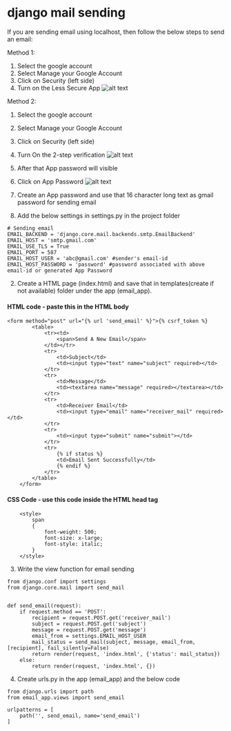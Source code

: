 # django mail sending

If you are sending email using localhost, then follow the below steps to send an email:

Method 1:

1. Select the google account
2. Select Manage your Google Account
3. Click on Security (left side)
4. Turn on the Less Secure App
![alt text](http://images/gmail_less_secure_app.png)

Method 2:
1. Select the google account
2. Select Manage your Google Account
3. Click on Security (left side)
4. Turn On the 2-step verification
![alt text](http://images/gmail_2_step_verification.png)
5. After that App password will visible
6. Click on App Password
![alt text](http://images/app_password.png)
7. Create an App password and use that 16 character long text as gmail password for sending email

1. Add the below settings in settings.py in the project folder
```
# Sending email
EMAIL_BACKEND = 'django.core.mail.backends.smtp.EmailBackend'
EMAIL_HOST = 'smtp.gmail.com'
EMAIL_USE_TLS = True
EMAIL_PORT = 587
EMAIL_HOST_USER = 'abc@gmail.com' #sender's email-id
EMAIL_HOST_PASSWORD = 'password' #password associated with above email-id or generated App Password
```

2. Create a HTML page (index.html) and save that in templates(create if not available) folder under the app (email_app). 
#### HTML code - paste this in the HTML body
```
<form method="post" url="{% url 'send_email' %}">{% csrf_token %}
        <table>
            <tr><td>
                <span>Send A New Email</span>
            </td></tr>
            <tr>
                <td>Subject</td>
                <td><input type="text" name="subject" required></td>
            </tr>
            <tr>
                <td>Message</td>
                <td><textarea name="message" required></textarea></td>
            </tr>
            <tr>
                <td>Receiver Email</td>
                <td><input type="email" name="receiver_mail" required></td>
            </tr>
            <tr>
                <td><input type="submit" name="submit"></td>
            </tr>
            <tr>
                {% if status %}
                <td>Email Sent Successfully</td>
                {% endif %}
            </tr>
        </table>
    </form>
```

#### CSS Code - use this code inside the HTML head tag
```
    <style>
        span
        {
            font-weight: 500;
            font-size: x-large;
            font-style: italic;
        }
    </style>
```
3. Write the view function for email sending
```
from django.conf import settings
from django.core.mail import send_mail


def send_email(request):
    if request.method == 'POST':
        recipient = request.POST.get('receiver_mail')
        subject = request.POST.get('subject')
        message = request.POST.get('message')
        email_from = settings.EMAIL_HOST_USER
        mail_status = send_mail(subject, message, email_from, [recipient], fail_silently=False)
        return render(request, 'index.html', {'status': mail_status})
    else:
        return render(request, 'index.html', {})
 ```
4. Create urls.py in the app (email_app) and the below code
```
from django.urls import path
from email_app.views import send_email

urlpatterns = [
    path('', send_email, name='send_email')
]
```